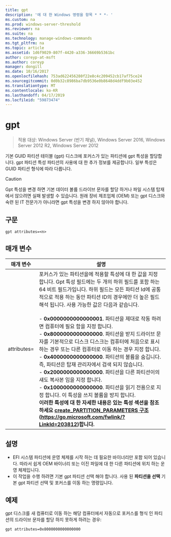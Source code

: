```yaml
---
title: gpt
description: '에 대 한 Windows 명령을 항목 * * *- '
ms.custom: na
ms.prod: windows-server-threshold
ms.reviewer: na
ms.suite: na
ms.technology: manage-windows-commands
ms.tgt_pltfrm: na
ms.topic: article
ms.assetid: 1d6f9029-807f-4420-a336-36669b5361bc
author: coreyp-at-msft
ms.author: coreyp
manager: dongill
ms.date: 10/16/2017
ms.openlocfilehash: 753ad622456280f22e8c4c209452cb17af75ce24
ms.sourcegitcommit: 0d0b32c8986ba7db9536e0b8648d4ddf9b03e452
ms.translationtype: MT
ms.contentlocale: ko-KR
ms.lasthandoff: 04/17/2019
ms.locfileid: "59873474"
---
```

# <a name="gpt"></a>gpt

>적용 대상: Windows Server (반기 채널), Windows Server 2016, Windows Server 2012 R2, Windows Server 2012

기본 GUID 파티션 테이블 (gpt) 디스크에 포커스가 있는 파티션에 gpt 특성을 할당합니다.  gpt 파티션 특성 파티션의 사용에 대 한 추가 정보를 제공합니다. 일부 특성은 GUID 파티션 형식에 따라 다릅니다.

> [!CAUTION]
> Gpt 특성을 변경 하면 기본 데이터 볼륨 드라이브 문자를 할당 하거나 파일 시스템 탑재에서 않으려면 실패 발생할 수 있습니다. 원래 장비 제조업체 (OEM) 또는 gpt 디스크와 숙련 된 IT 전문가가 아니라면 gpt 특성을 변경 하지 않아야 합니다.
## <a name="syntax"></a>구문
```
gpt attributes=<n>
```
## <a name="parameters"></a>매개 변수
|매개 변수|설명|
|-------|--------|
|attributes=<n>|포커스가 있는 파티션을에 적용할 특성에 대 한 값을 지정 합니다. Gpt 특성 필드에는 두 개의 하위 필드를 포함 하는 64 비트 필드가입니다. 하위 필드는 모든 파티션 Id에 공통적으로 적용 하는 동안 파티션 ID의 경우에만 더 높은 필드 해석 됩니다. 사용 가능한 값은 다음과 같습니다.<br /><br />-   **0x0000000000000001**. 파티션을 제대로 작동 하려면 컴퓨터에 필요 함을 지정 합니다.<br />-   **0x8000000000000000**. 파티션을 받지 드라이브 문자를 기본적으로 디스크 디스크는 컴퓨터에 처음으로 표시 하는 경우 또는 다른 컴퓨터로 이동 하는 경우 지정 합니다.<br />-   **0x4000000000000000**. 파티션의 볼륨을 숨깁니다. 즉, 파티션은 탑재 관리자에서 검색 되지 않습니다.<br />-   **0x2000000000000000**. 파티션을 다른 파티션이의 섀도 복사본 임을 지정 합니다.<br />-   **0x1000000000000000**. 파티션을 읽기 전용으로 지정 합니다. 이 특성을 쓰지 볼륨을 방지 합니다.<br /><b />이러한 특성에 대 한 자세한 내용은 있는 특성 섹션을 참조 하세요 [create_PARTITION_PARAMETERS 구조](https://go.microsoft.com/fwlink/?LinkId=203812) (https://go.microsoft.com/fwlink/?LinkId=203812)합니다.|
## <a name="remarks"></a>설명
-   EFI 시스템 파티션에 운영 체제를 시작 하는 데 필요한 바이너리만 포함 되어 있습니다. 따라서 쉽게 OEM 바이너리 또는 이진 파일에 대 한 다른 파티션에 위치 하는 운영 체제입니다.
-   이 작업을 수행 하려면 기본 gpt 파티션 선택 해야 합니다. 사용 된 **파티션을 선택** 기본 gpt 파티션 선택 및 포커스를 이동 하는 명령입니다.
## <a name="BKMK_examples"></a>예제
gpt 디스크를 새 컴퓨터로 이동 하는 해당 컴퓨터에서 자동으로 포커스를 형식 인 파티션의 드라이브 문자를 할당 하지 못하게 하려는 경우:
```
gpt attributes=0x8000000000000000
```

